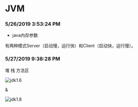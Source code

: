 # JVM

### 5/26/2019 3:53:24 PM 

- java内存参数	

有两种模式Server（启动慢，运行快）和Client（启动快，运行慢）。

### 5/27/2019 9:38:28 PM 

堆  栈  方法区

![jdk1.6](https://i.imgur.com/jHqpbye.png)

&

![jdk1.8](https://i.imgur.com/005yIoT.png)